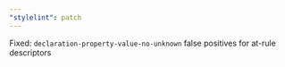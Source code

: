```yaml
---
"stylelint": patch
---
```


Fixed: `declaration-property-value-no-unknown` false positives for at-rule descriptors
